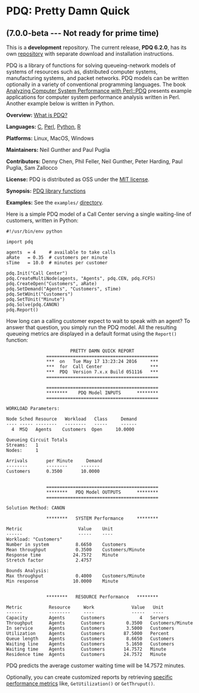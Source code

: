 # PDQ: Pretty Damn Quick 
## (7.0.0-beta --- Not ready for prime time)

This is a **development** repository. The current release, **PDQ 6.2.0**, has its 
own [repository](http://www.perfdynamics.com/Tools/PDQcode.html) with separate download and installation instructions.

PDQ is a library of functions for solving queueing-network models of 
systems of resources such as, distributed computer systems, manufacturing systems, 
and packet networks. 
PDQ models can be written optionally in a variety of conventional programming languages. 
The book [Analyzing Computer System Performance with Perl::PDQ](http://www.perfdynamics.com/iBook/ppa_new.html) 
presents example applications for computer system performance analysis written in Perl. 
Another example below is written in Python. 

**Overview:**	[What is PDQ?](http://www.perfdynamics.com/Tools/PDQ.html)

**Languages:**	[C](https://en.wikibooks.org/wiki/C_Programming), 
[Perl](http://www.perfdynamics.com/Tools/PDQperl.html), 
[Python](http://www.perfdynamics.com/Tools/PDQpython.html), 
[R](http://www.perfdynamics.com/Tools/PDQ-R.html)

**Platforms:**	Linux, MacOS, Windows

**Maintainers:** Neil Gunther and Paul Puglia

**Contributors:** Denny Chen, Phil Feller, Neil Gunther, Peter Harding, Paul Puglia, Sam Zallocco

**License:** PDQ is distributed as OSS under the [MIT license](https://en.wikipedia.org/wiki/MIT_License#License_terms).

**Synopsis:** [PDQ library functions](http://www.perfdynamics.com/Tools/PDQman.html)

**Examples:** See the `examples/` [directory](https://github.com/DrQz/pdq-qnm-pkg/tree/master/examples).

Here is a simple PDQ model of a Call Center serving a single waiting-line of customers, written in Python:
```
#!/usr/bin/env python

import pdq

agents  = 4     # available to take calls
aRate   = 0.35  # customers per minute
sTime   = 10.0  # minutes per customer

pdq.Init("Call Center")
pdq.CreateMultiNode(agents, "Agents", pdq.CEN, pdq.FCFS)
pdq.CreateOpen("Customers", aRate)
pdq.SetDemand("Agents", "Customers", sTime)
pdq.SetWUnit("Customers")
pdq.SetTUnit("Minute")
pdq.Solve(pdq.CANON)
pdq.Report()
```
How long can a calling customer expect to wait to speak with an agent?  To answer that question, you simply run the PDQ model. 
All the resulting queueing metrics are displayed in a default format using the `Report()` function:
```
                        PRETTY DAMN QUICK REPORT         
               ==========================================
               ***  on   Tue May 17 13:23:24 2016     ***
               ***  for  Call Center                  ***
               ***  PDQ  Version 7.x.x Build 051116   ***
               ==========================================

               ==========================================
               ********    PDQ Model INPUTS      ********
               ==========================================

WORKLOAD Parameters:

Node Sched Resource   Workload   Class     Demand
---- ----- --------   --------   -----     ------
  4  MSQ   Agents    Customers  Open     10.0000

Queueing Circuit Totals
Streams:   1
Nodes:     1

Arrivals       per Minute     Demand 
--------       --------     -------
Customers      0.3500       10.0000


               ==========================================
               ********   PDQ Model OUTPUTS      ********
               ==========================================

Solution Method: CANON

               ********   SYSTEM Performance     ********

Metric                     Value    Unit
------                     -----    ----
Workload: "Customers"
Number in system          8.6650    Customers
Mean throughput           0.3500    Customers/Minute
Response time            24.7572    Minute
Stretch factor            2.4757

Bounds Analysis:
Max throughput            0.4000    Customers/Minute
Min response             10.0000    Minute


               ********   RESOURCE Performance   ********

Metric          Resource     Work              Value   Unit
------          --------     ----              -----   ----
Capacity        Agents      Customers             4   Servers
Throughput      Agents      Customers        0.3500   Customers/Minute
In service      Agents      Customers        3.5000   Customers
Utilization     Agents      Customers       87.5000   Percent
Queue length    Agents      Customers        8.6650   Customers
Waiting line    Agents      Customers        5.1650   Customers
Waiting time    Agents      Customers       14.7572   Minute
Residence time  Agents      Customers       24.7572   Minute
```
PDQ predicts the average customer waiting time will be 14.7572 minutes.

Optionally, you can create customized reports by retrieving [specific performance metrics](http://www.perfdynamics.com/Tools/PDQman.html) 
like, `GetUtilization()` or `GetThruput()`.

